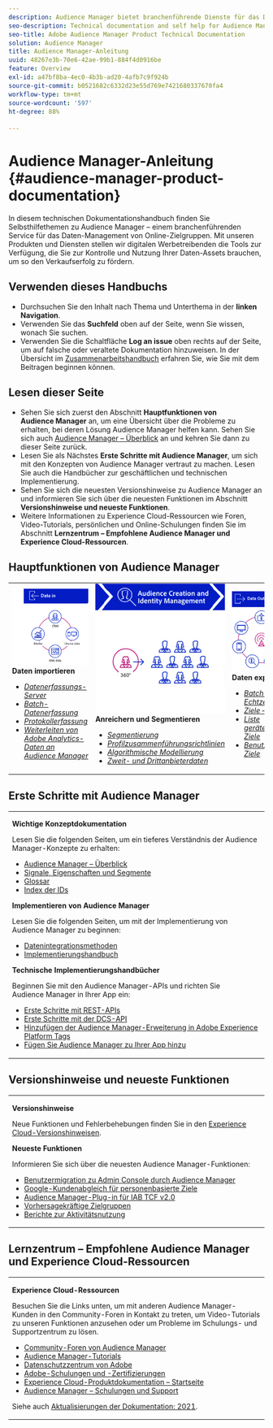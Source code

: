 ```yaml
---
description: Audience Manager bietet branchenführende Dienste für das Daten-Management von Online-Zielgruppen. Mit unseren Produkten und Diensten stellen wir digitalen Werbetreibenden die Tools zur Verfügung, die Sie zur Kontrolle und Nutzung Ihrer Daten-Assets brauchen, um so den Verkaufserfolg zu fördern.
seo-description: Technical documentation and self help for Audience Manager (AAM). AAM provides industry-leading services for online audience data management, and give digital advertisers and publishers the tools they need to control and leverage their data assets to help drive sales success.
seo-title: Adobe Audience Manager Product Technical Documentation
solution: Audience Manager
title: Audience Manager-Anleitung
uuid: 48267e3b-70e6-42ae-99b1-884f4d0916be
feature: Overview
exl-id: a47bf8ba-4ec0-4b3b-ad20-4afb7c9f924b
source-git-commit: b0521682c6332d23e55d769e7421680337670fa4
workflow-type: tm+mt
source-wordcount: '597'
ht-degree: 88%

---
```


# Audience Manager-Anleitung {#audience-manager-product-documentation}

In diesem technischen Dokumentationshandbuch finden Sie Selbsthilfethemen zu Audience Manager – einem branchenführenden Service für das Daten-Management von Online-Zielgruppen. Mit unseren Produkten und Diensten stellen wir digitalen Werbetreibenden die Tools zur Verfügung, die Sie zur Kontrolle und Nutzung Ihrer Daten-Assets brauchen, um so den Verkaufserfolg zu fördern.

## Verwenden dieses Handbuchs

* Durchsuchen Sie den Inhalt nach Thema und Unterthema in der **linken Navigation**.
* Verwenden Sie das **Suchfeld** oben auf der Seite, wenn Sie wissen, wonach Sie suchen.
* Verwenden Sie die Schaltfläche **Log an issue** oben rechts auf der Seite, um auf falsche oder veraltete Dokumentation hinzuweisen. In der Übersicht im [Zusammenarbeitshandbuch](https://experienceleague.adobe.com/docs/contributor/contributor-guide/introduction.html) erfahren Sie, wie Sie mit dem Beitragen beginnen können.

## Lesen dieser Seite

* Sehen Sie sich zuerst den Abschnitt **Hauptfunktionen von Audience Manager** an, um eine Übersicht über die Probleme zu erhalten, bei deren Lösung Audience Manager helfen kann. Sehen Sie sich auch [Audience Manager – Überblick](/help/using/overview/aam-overview.md) an und kehren Sie dann zu dieser Seite zurück.
* Lesen Sie als Nächstes **Erste Schritte mit Audience Manager**, um sich mit den Konzepten von Audience Manager vertraut zu machen. Lesen Sie auch die Handbücher zur geschäftlichen und technischen Implementierung.
* Sehen Sie sich die neuesten Versionshinweise zu Audience Manager an und informieren Sie sich über die neuesten Funktionen im Abschnitt **Versionshinweise und neueste Funktionen**.
* Weitere Informationen zu Experience Cloud-Ressourcen wie Foren, Video-Tutorials, persönlichen und Online-Schulungen finden Sie im Abschnitt **Lernzentrum – Empfohlene Audience Manager und Experience Cloud-Ressourcen**.

## Hauptfunktionen von Audience Manager

<table style="table-layout:fixed">
   <td>
      <img alt="Dateneingabe" src="/help/using/overview/assets/data-in.png"/>
      <div>
         <b>Daten importieren</b>
      </div>
      <p>
         <em><ul><li><a href="/help/using/api/dcs-intro/dcs-api-reference/dcs-api-reference-overview.md">Datenerfassungs-Server</a></li><li><a href="/help/using/integration/sending-audience-data/batch-data-transfer-explained/batch-data-transfer-overview.md">Batch-Datenerfassung</a></li><li><a href="/help/using/reporting/audience-optimization-reports/metadata-files-intro/metadata-files-intro.md">Protokollerfassung</a></li><li><a href="/help/using/integration/integration-other-solutions/audience-management-module.md">Weiterleiten von Adobe Analytics-Daten an Audience Manager</a></li></ul></em>
      <p>
   </td>
   <td>
      <img alt="Anreichern und Segmentieren" src="/help/using/overview/assets/enrich-segment.png"/>
      <div>
         <b>Anreichern und Segmentieren</b>
      </div>
      <p>
       <em><ul><li><a href="/help/using/features/segments/segments-purpose.md">Segmentierung</a></li><li><a href="/help/using/features/profile-merge-rules/merge-rules-overview.md">Profilzusammenführungsrichtlinien</a></li><li><a href="/help/using/features/algorithmic-models/understanding-models.md">Algorithmische Modellierung</a></li><li><a href="/help/using/overview/data-types-collected.md">Zweit- und Drittanbieterdaten</a></li></ul></em>
      <p>
   </td>
   <td>
      <img alt="Datenausgabe" src="/help/using/overview/assets/data-out.png"/>
      </a>
      <div>
         <b>Daten exportieren</b>
      </div>
      <p>
      <p>
         <em><ul><li><a href="/help/using/integration/receiving-audience-data/receiving-audience-data-overview.md">Batch- und Echtzeitdatenexport</a></li><li><a href="/help/using/features/destinations/destinations.md">Ziele – Überblick</a></li><li><a href="/help/using/features/destinations/device-based-destinations-list.md">Liste gerätebasierter Ziele</a></li><li><a href="/help/using/features/destinations/people-based-destinations-overview.md">Benutzerbezogene Ziele</a></li></ul></em> 
      <p>
      <p>
   </td>
</table>


## Erste Schritte mit Audience Manager

<table> 
 <tbody> 
  <tr> 
   <td colname="col1"> <p><b>Wichtige Konzeptdokumentation</b></p>
   <p>Lesen Sie die folgenden Seiten, um ein tieferes Verständnis der Audience Manager-Konzepte zu erhalten: 
   <ul><li><a href="/help/using/overview/aam-overview.md"> Audience Manager – Überblick</a></li><li><a href="/help/using/reference/signal-trait-segment.md">Signale, Eigenschaften und Segmente</a></li><li><a href="/help/using/reference/aam-glossary.md"> Glossar</a> </li><li><a href="/help/using/reference/ids-in-aam.md">Index der IDs</a></li></ul></p>

<p><b>Implementieren von Audience Manager</b></p>
   <p> Lesen Sie die folgenden Seiten, um mit der Implementierung von Audience Manager zu beginnen:
     <ul>
     <li><a href="/help/using/integration/data-integration-methods.md">Datenintegrationsmethoden</a></li>
     <li><a href="/help/using/integration/implement-audience-manager.md">Implementierungshandbuch</a></li>
     </ul> </p>

<p> <b>Technische Implementierungshandbücher</b> </p> <p>Beginnen Sie mit den Audience Manager-APIs und richten Sie Audience Manager in Ihrer App ein:</p> <p> 
     <ul id="ul_47C012F6AB3E4B73BA357027F4D15369">
     <li><a href="/help/using/api/rest-api-main/aam-api-getting-started.md">Erste Schritte mit REST-APIs</a></li>
     <li><a href="/help/using/api/dcs-intro/dcs-event-calls/dcs-event-calls.md">Erste Schritte mit der DCS-API</a></li>
     <li><a href="https://experienceleague.adobe.com/docs/experience-platform/tags/extensions/adobe/audience-manager/overview.html">Hinzufügen der Audience Manager-Erweiterung in Adobe Experience Platform Tags</a></li>
    <li><a href="https://aep-sdks.gitbook.io/docs/using-mobile-extensions/adobe-audience-manager">Fügen Sie Audience Manager zu Ihrer App hinzu</a></li>
     </ul> </p>
    </td>

</tr> 
 </tbody> 
</table>

<!--

<table> 
 <tbody> 
  <tr> 
   <td colname="col1"> <p><b>Important Conceptual Documentation</b></p>
   <p>Read the pages below for a deeper understanding of Audience Manager concepts: 
   <ul><li><a href="https://experienceleague.adobe.com/docs/audience-manager/user-guide/overview/aam-overview.html"> Audience Manager Overview</a></li><li><a href="https://docs.adobe.com/help/en/audience-manager/user-guide/reference/aam-glossary.html"> Glossary</a> </li><li><a href="https://experienceleague.adobe.com/docs/audience-manager/user-guide/reference/ids-in-aam.html">Index of IDs</a></li><li><a href="https://docs.adobe.com/help/en/audience-manager/user-guide/reference/signal-trait-segment.html">Signals, Traits, and Segments</a></li></ul></p>
   <br>&nbsp;
   <p><b>Implement Audience Manager</b></p>
   <p> Get started with implementing Audience Manager by reading the pages below:
     <ul>
     <li><a href="https://experienceleague.adobe.com/docs/audience-manager/user-guide/implementation-integration-guides/data-integration-methods.html">Data Integration Methods</a></li>
     <li><a href="https://experienceleague.adobe.com/docs/audience-manager/user-guide/implementation-integration-guides/implement-audience-manager.html">Implementation Guide</a></li>
     </ul> </p>
     <br>&nbsp;
   <p> <b>Technical Implementation Guides</b> </p> <p>Get started with Audience Manager APIs and set up Audience Manager in your app:</p> <p> 
     <ul id="ul_47C012F6AB3E4B73BA357027F4D15369">
     <li><a href="https://experienceleague.adobe.com/docs/audience-manager/user-guide/api-and-sdk-code/rest-apis/aam-api-getting-started.html">Getting Started with REST APIs</a></li>
     <li><a href="https://experienceleague.adobe.com/docs/audience-manager/user-guide/api-and-sdk-code/dcs/dcs-event-calls/dcs-event-calls.html">Get started with the DCS API</a></li>
     <li><a href="https://experienceleague.adobe.com/docs/launch/using/extensions-ref/adobe-extension/adobe-audience-manager-extension.html">Add the Audience Manager extension to Adobe Experience Platform Launch</a></li>
    <li><a href="https://aep-sdks.gitbook.io/docs/using-mobile-extensions/adobe-audience-manager">Add Audience Manager to your app</a></li>
     </ul> </p>
    </td>
   <td colname="col2">  <p> <b>Collaborative Documentation</b> </p>
     <p>We welcome contributions to our documentation from all our readers. See the <a href="https://experienceleague.adobe.com/docs/contributor/contributor-guide/introduction.html">Collaboration Guide Overview</a> to learn how to start contributing.</p>
   <br>&nbsp;
   <p> <b>Release Notes</b> </p> <p> 
     See the latest <a href="https://experienceleague.adobe.com/docs/release-notes/experience-cloud/current.html" format="https" scope="external"> Experience Cloud Release Notes</a> for new features and fixes.</p> <br>&nbsp;
     <p> <b>Experience Cloud Resources</b> </p> <p> 
     <ul id="ul_E30EC96BDC624B5591F0470D430B7F41"> 
      <li id="li_F3A5CCFAE0F247CEB41A03CA8E03106B"><a href="https://forums.adobe.com/community/experience-cloud/analytics-cloud/audience-manager" format="https" scope="external"> Audience Manager Community Forums</a> </li>
      <li><a href="https://experienceleague.adobe.com/docs/audience-manager-learn/tutorials/overview.html" format="http" scope="external"> Audience Manager Tutorials</a> </li> 
      <li id="li_1737D63307024F26B1F967621613A5AC"><a href="https://www.adobe.com/privacy.html" format="http" scope="external"> Adobe Privacy Center</a> </li>  
      <li id="li_1938F7044F544481A6CC0F45CC22B80A"> <a href="https://helpx.adobe.com/learning.html?promoid=KAUDK" scope="external" format="http"> Adobe Training and Certifications</a> </li> 
      <li id="li_C71459E0D1464C05B8B9387C43541F17"> <a href="https://helpx.adobe.com/support/experience-cloud.html" scope="external" format="https">Experience Cloud Product Documentation Home</a> </li> 
      <li id="li_0DB1997FEB87484EBC07E03FD40AA39F"><a href="https://helpx.adobe.com/support/audience-manager.html" format="https" scope="external"> Audience Manager Learn &amp; Support</a> </li> 
     </ul> </p> 
     <br>&nbsp;
     <p>See also, <a href="https://experienceleague.adobe.com/docs/audience-manager/user-guide/documentation-updates/docs-2020.html"> 2020 Documentation Updates</a>. </p> </td>
  </tr> 
 </tbody> 
</table>

-->

## Versionshinweise und neueste Funktionen

<table> 
 <tbody> 
  <tr> 
   <td> <p> <b>Versionshinweise</b> </p> <p> 
     Neue Funktionen und Fehlerbehebungen finden Sie in den <a href="https://experienceleague.adobe.com/docs/release-notes/experience-cloud/current.html" format="https" scope="external">Experience Cloud-Versionshinweisen</a>.</p> 
     <p> <b>Neueste Funktionen</b> </p> <p> 
     Informieren Sie sich über die neuesten Audience Manager-Funktionen:</p>
     <p><ul><li><a href="/help/using/docs-updates/docs-2021.md">Benutzermigration zu Admin Console durch Audience Manager</a></li><li><a href="/help/using/features/destinations/people-based-destinations-prerequisites.md">Google-Kundenabgleich für personenbasierte Ziele</a></li><li><a href="/help/using/overview/data-security-and-privacy/aam-iab-plugin.md">Audience Manager-Plug-in für IAB TCF v2.0</a></li><li><a href="/help/using/features/algorithmic-models/predictive-audiences.md">Vorhersagekräftige Zielgruppen</a></li><li><a href="/help/using/features/administration/activity-usage-reporting.md">Berichte zur Aktivitätsnutzung</a></li>
     </ul></p>
    </td>
  </tr> 
 </tbody> 
</table>

<!--

**Release Notes**

See the latest [Experience Cloud Release Notes](https://experienceleague.adobe.com/docs/release-notes/experience-cloud/current.html) for new features and fixes.

<br>&nbsp;

**Latest features**

Read about the latest Audience Manager features:
* [Activity Usage Reporting](https://experienceleague.adobe.com/docs/audience-manager/user-guide/features/administration/activity-usage-reporting.html)
* [California Consumer Privacy Act (CCPA) Support and Privacy Documentation Overhaul](https://experienceleague.adobe.com/docs/audience-manager/user-guide/overview/data-privacy/data-privacy.html)
* [Intelligent Recommendations for Audience Marketplace Data, powered by Adobe Sensei](https://experienceleague.adobe.com/docs/audience-manager/user-guide/features/segments/trait-recommendations.html)
* [Profile Merge Rules Enhancements](https://experienceleague.adobe.com/docs/audience-manager/user-guide/features/profile-merge-rules/merge-rules-overview.html)
* [Bulk Management Tools Update](https://experienceleague.adobe.com/docs/audience-manager/user-guide/reference/bulk-management-tools/bulk-management-intro.html)

-->


## Lernzentrum – Empfohlene Audience Manager und Experience Cloud-Ressourcen


<table> 
 <tbody> 
  <tr> 
   <td colname="col2"> 
     <p> <b>Experience Cloud-Ressourcen</b> </p>
     <p>Besuchen Sie die Links unten, um mit anderen Audience Manager-Kunden in den Community-Foren in Kontakt zu treten, um Video-Tutorials zu unseren Funktionen anzusehen oder um Probleme im Schulungs- und Supportzentrum zu lösen.</p>
     <p> 
     <ul id="ul_E30EC96BDC624B5591F0470D430B7F41"> 
      <li id="li_F3A5CCFAE0F247CEB41A03CA8E03106B"><a href="https://forums.adobe.com/community/experience-cloud/analytics-cloud/audience-manager" format="https" scope="external"> Community-Foren von Audience Manager</a> </li>
      <li><a href="https://experienceleague.adobe.com/docs/audience-manager-learn/tutorials/overview.html" format="http" scope="external"> Audience Manager-Tutorials</a> </li> 
      <li id="li_1737D63307024F26B1F967621613A5AC"><a href="https://www.adobe.com/de/privacy.html" format="http" scope="external"> Datenschutzzentrum von Adobe</a> </li>  
      <li id="li_1938F7044F544481A6CC0F45CC22B80A"> <a href="https://helpx.adobe.com/learning.html?promoid=KAUDK" scope="external" format="http"> Adobe-Schulungen und -Zertifizierungen</a> </li> 
      <li id="li_C71459E0D1464C05B8B9387C43541F17"> <a href="https://helpx.adobe.com/de/support/experience-cloud.html" scope="external" format="https">Experience Cloud-Produktdokumentation – Startseite</a> </li> 
      <li id="li_0DB1997FEB87484EBC07E03FD40AA39F"><a href="https://helpx.adobe.com/de/support/audience-manager.html" format="https" scope="external"> Audience Manager – Schulungen und Support</a> </li> 
     </ul> </p> 
     <p>Siehe auch <a href="https://experienceleague.adobe.com/docs/audience-manager/user-guide/documentation-updates/docs-2021.html"> Aktualisierungen der Dokumentation: 2021</a>. </p> </td>
  </tr> 
 </tbody> 
</table>

